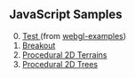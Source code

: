 ## JavaScript Samples

0. [Test ](https://solarbro.github.io/WebGL_Samples/test/)(from [webgl-examples](https://github.com/mdn/webgl-examples))
1. [Breakout](https://solarbro.github.io/WebGL_Samples/breakout/)
2. [Procedural 2D Terrains](https://solarbro.github.io/WebGL_Samples/procedural_terrains_2D/)
3. [Procedural 2D Trees](https://solarbro.github.io/WebGL_Samples/procedural_trees_2D/)
